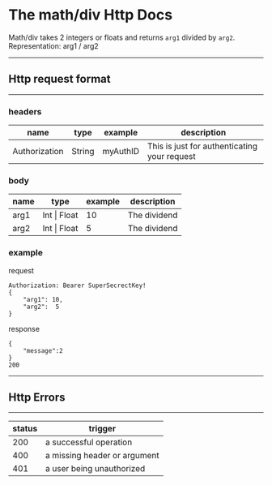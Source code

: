 # The math/div Http Docs

Math/div takes 2 integers or floats and returns `arg1` divided by `arg2`.  
Representation: arg1 / arg2

---------

## Http request format

----

### headers

| name          | type   | example  | description                                  |
|---------------|--------|----------|----------------------------------------------|
| Authorization | String | myAuthID | This is just for authenticating your request |

### body

| name | type         | example | description  |
|------|--------------|---------|--------------|
| arg1 | Int \| Float | 10      | The dividend |
| arg2 | Int \| Float | 5       | The dividend |

### example

request

```
Authorization: Bearer SuperSecrectKey!
{
    "arg1": 10,
    "arg2":  5
}
```

response

```
{
    "message":2
}
200
```

---

## Http Errors

---

| status | trigger                      |
|--------|------------------------------|
| 200    | a successful operation       |
| 400    | a missing header or argument |
| 401    | a user being unauthorized    |